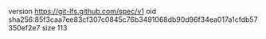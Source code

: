 version https://git-lfs.github.com/spec/v1
oid sha256:85f3caa7ee83cf307c0845c76b3491068db90d96f34ea017a1cfdb57350ef2e7
size 113
